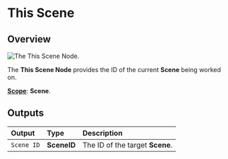# This Scene

## Overview

![The This Scene Node.](../../../.gitbook/assets/node-this-scene.png)

The **This Scene Node** provides the ID of the current **Scene** being worked on.

[**Scope**](../overview.md#scopes): **Scene**.

## Outputs

| Output | Type | Description |
| :--- | :--- | :--- |
| `Scene ID` | **SceneID** | The ID of the target **Scene**. |

